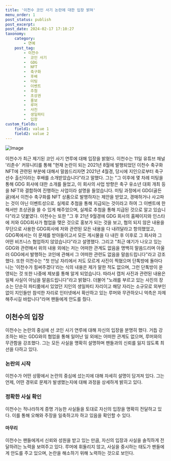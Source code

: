 ```yaml
---
title: '이천수 코인 사기 논란에 대한 입장 밝혀'
menu_order: 1
post_status: publish
post_excerpt: 
post_date: 2024-02-17 17:10:27
taxonomy:
    category:
        - 연예
    post_tag:
        - 이천수
        -  코인 사기
        -  GDG
        -  NFT
        -  축구화
        -  후배
        -  미팅
        -  이벤트
        -  추첨
        -  초상권
        -  홍보
        -  루머
        -  사진
        -  생일파티
        -  입장
custom_fields:
    field1: value 1
    field2: value 2
---
```


![Image](https://ssl.pstatic.net/mimgnews/image/312/2024/02/11/0000648722_001_20240211165303989.jpg?type=w540)

이천수가 최근 제기된 코인 사기 연루에 대해 입장을 밝혔다. 이천수는 11일 유튜브 채널 '리춘수' 커뮤니티를 통해 "현재 논란이 되는 2021년 8월에 발행되었던 이천수 축구화 NFT에 관련된 부분에 대해서 말씀드리자면 2021년 4월경, 당시에 지인으로부터 축구선수 출신이라는 후배를 소개받았습니다"라고 말했다. 그는 "그 이후에 몇 차례 미팅을 통해 GDG 회사에 대한 소개를 들었고, 이 회사의 사업 방향은 축구 유소년 대회 개최 등을 NFT와 결합하여 진행하는 사업이라 설명을 들었습니다. 미팅 과정에서 GDG(골든골)에서 이천수 축구화를 NFT 상품으로 발행하자는 제안을 받았고, 경매하거나 사고파는 것이 아닌 이벤트성으로. 실제로 추첨을 통해 지급되는 것이라고 하여 그 이벤트에 한해서만 초상권을 쓸 수 있게 해주었으며, 실제로 추첨을 통해 지급된 것으로 알고 있습니다"라고 덧붙였다.
이천수는 또한 "그 후 21년 9월경에 GDG 회사의 홈페이지와 인스타에 저와 GDG회사가 협업을 맺은 것으로 홍보가 되는 것을 보고, 협의 되지 않은 내용을 무단으로 사용한 GDG회사에 저와 관련된 모든 내용을 다 내려달라고 항의했었고, GDG쪽에서는 이 문제를 받아들이고서 모든 게시물을 다 내린 후 이후로 그 회사와 그 어떤 비즈니스 협업하지 않았습니다"라고 설명했다. 그리고 "최근 얘기가 나오고 있는 GDG와 관련해서 위의 내용 외에는 저는 어떠한 관계도 없음을 명백히 말씀드리며 아울러 GDG에서 발행하는 코인에 관해서 그 어떠한 관련도 없음을 말씀드립니다"라고 강조했다.
또한 이천수는 "첫 만남 자리에서 저도 모르게 사진이 찍혔으며 단톡방에 돌아다니는 '이천수가 힘써주겠다'라는 식의 내용은 제가 말한 적도 없으며, 그런 단톡방이 운영되는 것 또한 나중에 제보를 통해 알게 되었습니다. 따라서 캡처 사진과 관련된 내용은 일체 사실이 아님을 말씀드립니다"라고 밝혔다. 더불어 "노래를 부르고 있는 사진의 장소는 단순히 파티룸에서 있었던 지인의 생일파티 자리이고 해당 자리는 소규모로 외부인 없이 지인들만 참석한 자리로 인터넷에서 확산하고 있는 루머와 무관하오니 억측은 자제해주시길 바랍니다"라며 팬들에게 안도를 줬다.
## 이천수의 입장
이천수는 논란의 중심에 선 코인 사기 연루에 대해 자신의 입장을 분명히 했다. 거듭 강조하는 바는 GDG와의 협업을 통해 일어난 일 외에는 어떠한 관계도 없으며, 루머와의 무관함을 강조했다. 그는 모든 사실을 명확히 설명하며 팬들과의 신뢰를 잃지 않도록 최선을 다하고 있다.
### 논란의 시작
이천수가 어떤 상황에서 논란의 중심에 섰는지에 대해 자세히 설명이 담겨져 있다. 그는 언제, 어떤 경위로 문제가 발생했는지에 대해 과정을 상세하게 밝히고 있다.
### 정확한 사실 확인
이천수는 적나라하게 증명 가능한 사실들을 토대로 자신의 입장을 명확히 전달하고 있다. 이를 통해 오해와 주장을 일축하고자 하고 있음을 확인할 수 있다.
#### 마무리
이천수는 팬들에게서 신뢰와 성원을 받고 있는 만큼, 자신의 입장과 사실을 솔직하게 전달하려는 노력을 보여주고 있다. 루머에 휘둘리지 않고, 사실을 중시하는 태도가 팬들에게 안도를 주고 있으며, 논란을 해소하기 위해 노력하는 것으로 보인다.
